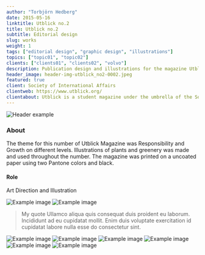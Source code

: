 ```yaml
---
author: "Torbjörn Hedberg"
date: 2015-05-16
linktitle: Utblick no.2
title: Utblick no.2
subtitle: Editorial design
slug: works
weight: 1
tags: ["editorial design", "graphic design", "illustrations"]
topics: ["topic01", "topic02"]
clients: ["clients01", "clients02", "volvo"]
description: Publication design and illustrations for the magazine Utblick, published by Society of International Affairs in Gothenburg.
header_image: header-img-utblick_no2-0002.jpeg
featured: true
client: Society of International Affairs
clientweb: https://www.utblick.org/
clientabout: Utblick is a student magazine under the umbrella of the Society of International Affairs in Gothenburg (Utrikespolitiska Föreningen), but we write for everyone, in and beyond Gothenburg, who are interested in international politics. The society is party politically and religiously unaffiliated and the main goal is to question and debate. We are however not afraid of taking a political stance in relation to human rights as has been declared by the UN declaration of human rights, as well as specifically the rights of women, LGBT, and BIPOC to be respected.
---
```

![Header example](header-img-utblick_no2-0002.jpeg "Description of heroimage")
### About
The theme for this number of Utblick Magazine was Responsibility and Growth on different levels. Illustrations of plants and greenery was made and used throughout the number. 
The magazine was printed on a uncoated paper using two Pantone colors and black. 
#### Role
Art Direction and Illustration

![Example image](utblick_no2-0005.jpeg "Title here")
![Example image](utblick_no2-0006.jpeg)
> My quote Ullamco aliqua quis consequat duis proident eu laborum. Incididunt ad eu cupidatat mollit. Enim duis voluptate exercitation id cupidatat labore nulla esse do consectetur sint.

![Example image](utblick_no2-0008.jpeg)
![Example image](utblick_no2-0009.jpeg)
![Example image](utblick_no2-0010.jpeg)
![Example image](utblick_no2-0011.jpeg)
![Example image](utblick_no2-0012.jpeg)
![Example image](utblick_no2-0013.jpeg)
